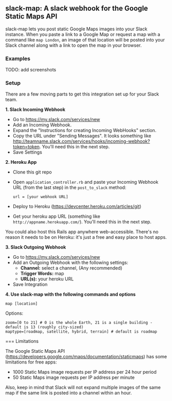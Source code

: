 ## slack-map: A slack webhook for the Google Static Maps API

slack-map lets you post static Google Maps images into your Slack instance. When you paste a link to a Google Map or request a map with a command like `map London`, an image of that location will be posted into your Slack channel along with a link to open the map in your browser.

### Examples 

TODO: add screenshots

### Setup

There are a few moving parts to get this integration set up for your Slack team.

**1. Slack Incoming Webhook**

* Go to https://my.slack.com/services/new
* Add an Incoming Webhook.
* Expand the "Instructions for creating Incoming WebHooks" section.
* Copy the URL under "Sending Messages". It looks something like http://teamname.slack.com/services/hooks/incoming-webhook?token=token. You'll need this in the next step.
* Save Settings

**2. Heroku App**

* Clone this git repo
* Open `application_controller.rb` and paste your Incoming Webhook URL (from the last step) in the `post_to_slack` method:

    `url = [your webhook URL]`
	
* Deploy to Heroku (https://devcenter.heroku.com/articles/git)
* Get your heroku app URL (something like `http://appname.herokuapp.com/`). You'll need this in the next step.

You could also host this Rails app anywhere web-accessible. There's no reason it needs to be on Heroku: it's just a free and easy place to host apps.

**3. Slack Outgoing Webhook**

* Go to https://my.slack.com/services/new
* Add an Outgoing Webhook with the following settings:
    - **Channel:** select a channel, (Any recommended)
    - **Trigger Words:** map
    - **URL(s):** your heroku URL
* Save Integration

**4. Use slack-map with the following commands and options**

    map [location]
	
Options:

    zoom=[0 to 21] # 0 is the whole Earth, 21 is a single building - default is 13 (roughly city-sized)
    maptype=[roadmap, satellite, hybrid, terrain] # default is roadmap

=== Limitations

The Google Static Maps API (https://developers.google.com/maps/documentation/staticmaps) has some limitations for free apps:

* 1000 Static Maps image requests per IP address per 24 hour period
* 50 Static Maps image requests per IP address per minute

Also, keep in mind that Slack will not expand multiple images of the same map if the same link is posted into a channel within an hour.
